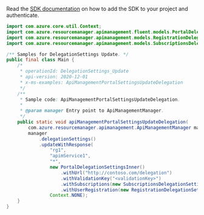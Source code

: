 Read the [SDK documentation](https://github.com/Azure/azure-sdk-for-java/blob/azure-resourcemanager-apimanagement_1.0.0-beta.2/sdk/apimanagement/azure-resourcemanager-apimanagement/README.md) on how to add the SDK to your project and authenticate.

```java
import com.azure.core.util.Context;
import com.azure.resourcemanager.apimanagement.fluent.models.PortalDelegationSettingsInner;
import com.azure.resourcemanager.apimanagement.models.RegistrationDelegationSettingsProperties;
import com.azure.resourcemanager.apimanagement.models.SubscriptionsDelegationSettingsProperties;

/** Samples for DelegationSettings Update. */
public final class Main {
    /*
     * operationId: DelegationSettings_Update
     * api-version: 2020-12-01
     * x-ms-examples: ApiManagementPortalSettingsUpdateDelegation
     */
    /**
     * Sample code: ApiManagementPortalSettingsUpdateDelegation.
     *
     * @param manager Entry point to ApiManagementManager.
     */
    public static void apiManagementPortalSettingsUpdateDelegation(
        com.azure.resourcemanager.apimanagement.ApiManagementManager manager) {
        manager
            .delegationSettings()
            .updateWithResponse(
                "rg1",
                "apimService1",
                "*",
                new PortalDelegationSettingsInner()
                    .withUrl("http://contoso.com/delegation")
                    .withValidationKey("<validationKey>")
                    .withSubscriptions(new SubscriptionsDelegationSettingsProperties().withEnabled(true))
                    .withUserRegistration(new RegistrationDelegationSettingsProperties().withEnabled(true)),
                Context.NONE);
    }
}
```
